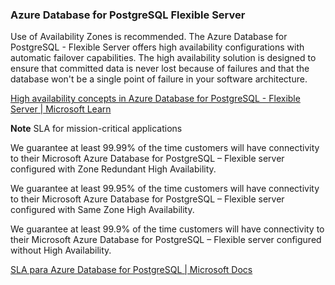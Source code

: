 ### Azure Database for PostgreSQL Flexible Server

Use of Availability Zones is recommended. The Azure Database for PostgreSQL - Flexible Server offers high availability configurations with automatic failover capabilities. The high availability solution is designed to ensure that committed data is never lost because of failures and that the database won't be a single point of failure in your software architecture.

[High availability concepts in Azure Database for PostgreSQL - Flexible Server | Microsoft Learn](https://learn.microsoft.com/en-us/azure/postgresql/flexible-server/concepts-high-availability)

**Note**
SLA for mission-critical applications

We guarantee at least 99.99% of the time customers will have connectivity to their Microsoft Azure Database for PostgreSQL – Flexible server configured with Zone Redundant High Availability.

We guarantee at least 99.95% of the time customers will have connectivity to their Microsoft Azure Database for PostgreSQL – Flexible server configured with Same Zone High Availability.

We guarantee at least 99.9% of the time customers will have connectivity to their Microsoft Azure Database for PostgreSQL – Flexible server configured without High Availability.

[SLA para Azure Database for PostgreSQL | Microsoft Docs](https://azure.microsoft.com/es-es/support/legal/sla/postgresql/v1_4/)
